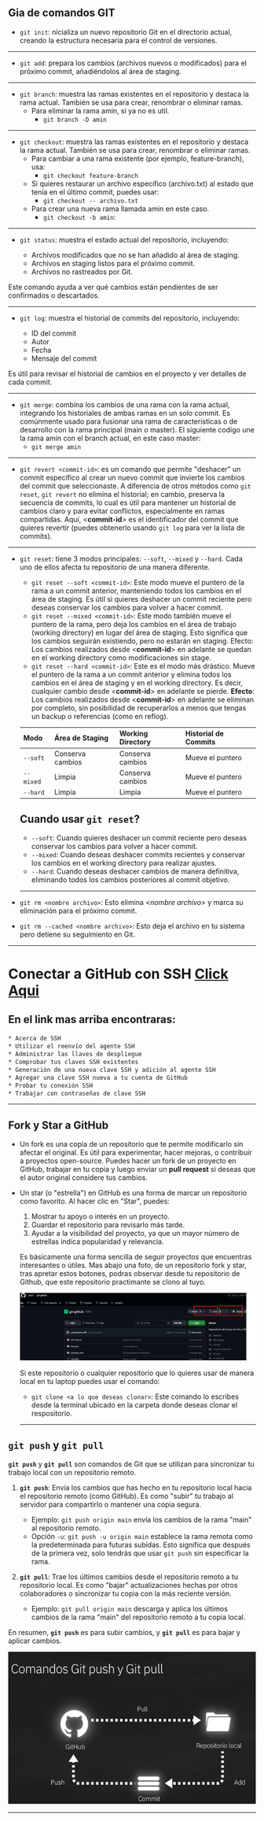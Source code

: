 ## Gia de comandos GIT
* `git init`: nicializa un nuevo repositorio Git en el directorio actual, creando la estructura necesaria para el control de versiones.
___
* `git add`: prepara los cambios (archivos nuevos o modificados) para el próximo commit, añadiéndolos al área de staging.
___
* `git branch`: muestra las ramas existentes en el repositorio y destaca la rama actual. También se usa para crear, renombrar o eliminar ramas.
    * Para eliminar la rama amin, si ya no es util.
        * `git branch -D amin`
___
* `git checkout`: muestra las ramas existentes en el repositorio y destaca la rama actual. También se usa para crear, renombrar o eliminar ramas.
    * Para cambiar a una rama existente (por ejemplo, feature-branch), usa:
        * `git checkout feature-branch`
    * Si quieres restaurar un archivo específico (archivo.txt) al estado que tenía en el último commit, puedes usar:
        * `git checkout -- archivo.txt`
    * Para crear una nueva rama llamada amin en este caso.
        * `git checkout -b amin`: 
___

* `git status`: muestra el estado actual del repositorio, incluyendo:

    * Archivos modificados que no se han añadido al área de staging.
    * Archivos en staging listos para el próximo commit.
    * Archivos no rastreados por Git.

Este comando ayuda a ver qué cambios están pendientes de ser confirmados o descartados.
___
* `git log`: muestra el historial de commits del repositorio, incluyendo:

    * ID del commit
    * Autor
    * Fecha
    * Mensaje del commit

Es útil para revisar el historial de cambios en el proyecto y ver detalles de cada commit.
___
* `git merge`: combina los cambios de una rama con la rama actual, integrando los historiales de ambas ramas en un solo commit. Es comúnmente usado para fusionar una rama de características o de desarrollo con la rama principal (main o master). El siguiente codigo une la rama amin con el branch actual, en este caso master:
    * `git merge amin`
___
* `git revert <commit-id>`: es un comando que permite "deshacer" un commit específico al crear un nuevo commit que invierte los cambios del commit que seleccionaste. A diferencia de otros métodos como `git reset`, `git revert` no elimina el historial; en cambio, preserva la secuencia de commits, lo cual es útil para mantener un historial de cambios claro y para evitar conflictos, especialmente en ramas compartidas.
    Aquí, <**commit-id**> es el identificador del commit que quieres revertir (puedes obtenerlo usando `git log` para ver la lista de commits).
___
* `git reset`: tiene 3 modos principales:  `--soft`, `--mixed` y `--hard`. Cada uno de ellos afecta tu repositorio de una manera diferente.
    * `git reset --soft <commit-id>`: Este modo mueve el puntero de la rama a un commit anterior, manteniendo todos los cambios en el área de staging. Es útil si quieres deshacer un commit reciente pero deseas conservar los cambios para volver a hacer commit.
    * `git reset --mixed <commit-id>`: Este modo también mueve el puntero de la rama, pero deja los cambios en el área de trabajo (working directory) en lugar del área de staging. Esto significa que los cambios seguirán existiendo, pero no estarán en staging.
    Efecto: Los cambios realizados desde <**commit-id**> en adelante se quedan en el working directory como modificaciones sin stage.
    * `git reset --hard <commit-id>`: Este es el modo más drástico. Mueve el puntero de la rama a un commit anterior y elimina todos los cambios en el área de staging y en el working directory. Es decir, cualquier cambio desde <**commit-id**> en adelante se pierde.
    **Efecto**: Los cambios realizados desde <**commit-id**> en adelante se eliminan por completo, sin posibilidad de recuperarlos a menos que tengas un backup o referencias (como en reflog).
    

    | Modo       | Área de Staging   | Working Directory | Historial de Commits |
    |------------|--------------------|-------------------|-----------------------|
    | `--soft`   | Conserva cambios   | Conserva cambios  | Mueve el puntero      |
    | `--mixed`  | Limpia             | Conserva cambios  | Mueve el puntero      |
    | `--hard`   | Limpia             | Limpia            | Mueve el puntero      |

    ## Cuando usar `git reset`?
    * `--soft`: Cuando quieres deshacer un commit reciente pero deseas conservar los cambios para volver a hacer commit.
    * `--mixed`: Cuando deseas deshacer commits recientes y conservar los cambios en el working directory para realizar ajustes.
    *  `--hard`: Cuando deseas deshacer cambios de manera definitiva, eliminando todos los cambios posteriores al commit objetivo.
    ___
* `git rm <nombre archivo>`: Esto elimina <*nombre archivo*> y marca su eliminación para el próximo commit.
* `git rm --cached <nombre archivo>`: Esto deja el archivo en tu sistema pero detiene su seguimiento en Git.
___
# Conectar a GitHub con SSH [Click Aqui](https://docs.github.com/es/authentication/connecting-to-github-with-ssh "Enlace para configurar")

## En el link mas arriba encontraras:
    * Acerca de SSH
    * Utilizar el reenvío del agente SSH
    * Administrar las llaves de despliegue
    * Comprobar tus claves SSH existentes
    * Generación de una nueva clave SSH y adición al agente SSH
    * Agregar una clave SSH nueva a tu cuenta de GitHub
    * Probar tu conexión SSH
    * Trabajar con contraseñas de clave SSH
___

 ## Fork y Star a GitHub
  * Un fork es una copia de un repositorio que te permite modificarlo sin afectar el original. Es útil para experimentar, hacer mejoras, o contribuir a proyectos open-source. Puedes hacer un fork de un proyecto en GitHub, trabajar en tu copia y luego enviar un **pull request** si deseas que el autor original considere tus cambios.
  * Un star (o "estrella") en GitHub es una forma de marcar un repositorio como favorito. Al hacer clic en "Star", puedes:

    1. Mostrar tu apoyo o interés en un proyecto. 
    1. Guardar el repositorio para revisarlo más tarde.
    1. Ayudar a la visibilidad del proyecto, ya que un mayor número de estrellas indica popularidad y relevancia.

    Es básicamente una forma sencilla de seguir proyectos que encuentras interesantes o útiles.
    Mas abajo una foto, de un repositorio fork y star, tras apretar estos botones, podras observar desde tu repositorio de Github, que este repositorio practimante se clono al tuyo.

    ![Vscode logo](imagenes/captura1.png)

    Si este repositorio o cualquier repositorio que lo quieres usar de manera local en tu laptop puedes usar el comando:

    * `git clone <a lo que deseas clonar>`: Este comando lo escribes desde la terminal ubicado en la carpeta donde deseas clonar el respositorio.
    ___



## `git push` y `git pull`

**`git push`** y **`git pull`** son comandos de Git que se utilizan para sincronizar tu trabajo local con un repositorio remoto.

1. **`git push`**: Envía los cambios que has hecho en tu repositorio local hacia el repositorio remoto (como GitHub). Es como "subir" tu trabajo al servidor para compartirlo o mantener una copia segura. 
   - Ejemplo: `git push origin main` envía los cambios de la rama "main" al repositorio remoto.
   - Opción `-u`: `git push -u origin main` establece la rama remota como la predeterminada para futuras subidas. Esto significa que después de la primera vez, solo tendrás que usar `git push` sin especificar la rama.

2. **`git pull`**: Trae los últimos cambios desde el repositorio remoto a tu repositorio local. Es como "bajar" actualizaciones hechas por otros colaboradores o sincronizar tu copia con la más reciente versión.
   - Ejemplo: `git pull origin main` descarga y aplica los últimos cambios de la rama "main" del repositorio remoto a tu copia local.

En resumen, **`git push`** es para subir cambios, y **`git pull`** es para bajar y aplicar cambios.


 ![Vscode logo](imagenes/cmd%20git%20push%20y%20pull.png)
 ___

